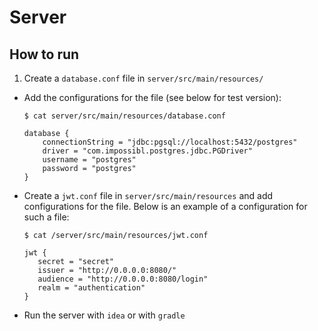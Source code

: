 # Server

## How to run

1. Create a `database.conf` file in `server/src/main/resources/`

* Add the configurations for the file (see below for test version):

    ```shell
    $ cat server/src/main/resources/database.conf

    database {
        connectionString = "jdbc:pgsql://localhost:5432/postgres"
        driver = "com.impossibl.postgres.jdbc.PGDriver"
        username = "postgres"
        password = "postgres"
    }
    ```
* Create a `jwt.conf` file in `server/src/main/resources` and add configurations for the file. Below is an example of a
  configuration for such a file:

   ```shell
   $ cat /server/src/main/resources/jwt.conf
  
   jwt {
      secret = "secret"
      issuer = "http://0.0.0.0:8080/"
      audience = "http://0.0.0.0:8080/login"
      realm = "authentication"
   }
   ```

* Run the server with `idea` or with `gradle`